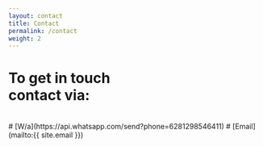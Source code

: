```yaml
---
layout: contact
title: Contact
permalink: /contact
weight: 2
---
```


# To get in touch<br>contact via: 
<br>
# [W/a](https://api.whatsapp.com/send?phone=6281298546411)
# [Email](mailto:{{ site.email }})